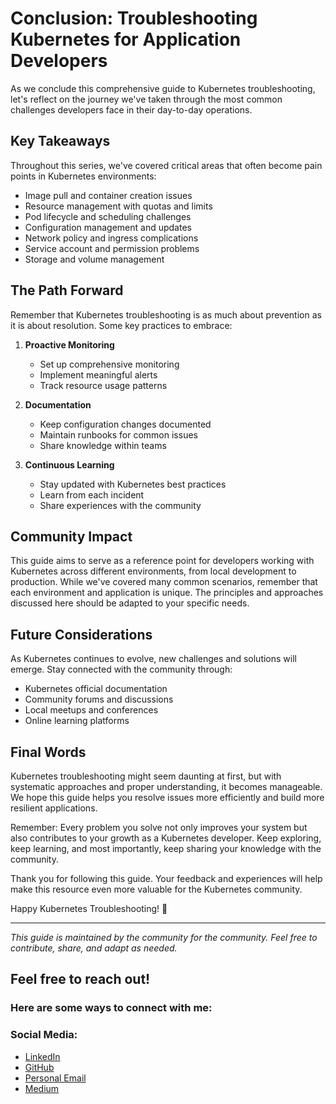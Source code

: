 # Conclusion: Troubleshooting Kubernetes for Application Developers

As we conclude this comprehensive guide to Kubernetes troubleshooting, let's reflect on the journey we've taken through the most common challenges developers face in their day-to-day operations.

## Key Takeaways

Throughout this series, we've covered critical areas that often become pain points in Kubernetes environments:
- Image pull and container creation issues
- Resource management with quotas and limits
- Pod lifecycle and scheduling challenges
- Configuration management and updates
- Network policy and ingress complications
- Service account and permission problems
- Storage and volume management

## The Path Forward

Remember that Kubernetes troubleshooting is as much about prevention as it is about resolution. Some key practices to embrace:

1. **Proactive Monitoring**
   - Set up comprehensive monitoring
   - Implement meaningful alerts
   - Track resource usage patterns

2. **Documentation**
   - Keep configuration changes documented
   - Maintain runbooks for common issues
   - Share knowledge within teams

3. **Continuous Learning**
   - Stay updated with Kubernetes best practices
   - Learn from each incident
   - Share experiences with the community

## Community Impact

This guide aims to serve as a reference point for developers working with Kubernetes across different environments, from local development to production. While we've covered many common scenarios, remember that each environment and application is unique. The principles and approaches discussed here should be adapted to your specific needs.

## Future Considerations

As Kubernetes continues to evolve, new challenges and solutions will emerge. Stay connected with the community through:
- Kubernetes official documentation
- Community forums and discussions
- Local meetups and conferences
- Online learning platforms

## Final Words

Kubernetes troubleshooting might seem daunting at first, but with systematic approaches and proper understanding, it becomes manageable. We hope this guide helps you resolve issues more efficiently and build more resilient applications.

Remember: Every problem you solve not only improves your system but also contributes to your growth as a Kubernetes developer. Keep exploring, keep learning, and most importantly, keep sharing your knowledge with the community.

Thank you for following this guide. Your feedback and experiences will help make this resource even more valuable for the Kubernetes community.

Happy Kubernetes Troubleshooting! 🚀

---
*This guide is maintained by the community for the community. Feel free to contribute, share, and adapt as needed.*

## Feel free to reach out!

### Here are some ways to connect with me:

###  Social Media:

- [LinkedIn](www.linkedin.com/in/asif-muzammil-hussain-b6742441/)
- [GitHub](https://github.com/asifMuzammil/github-actions-docker-ghcr)
- [Personal Email](m.asif.muzammil@gmail.com)
- [Medium](https://medium.com/@m.asif.muzammil)

